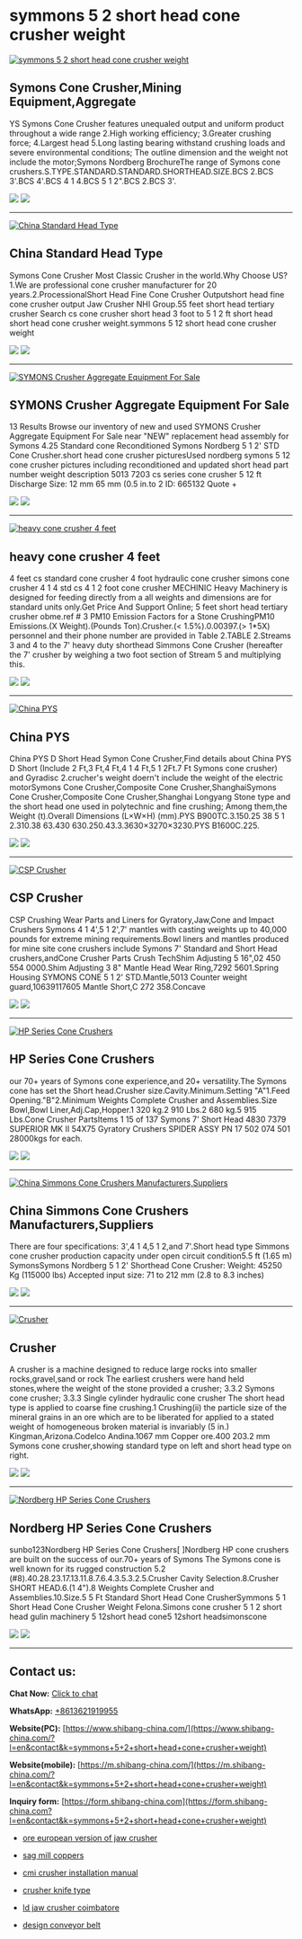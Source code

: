 # symmons 5 2 short head cone crusher weight

<a href="https://swt.shibang-china.com/?l=en&img&k=symmons+5+2+short+head+cone+crusher+weight" target="_blank">![symmons 5 2 short head cone crusher weight](http://static.shibang-china.com/all-800x300/396.jpg)</a>

## Symons Cone Crusher,Mining Equipment,Aggregate
YS Symons Cone Crusher features unequaled output and uniform product throughout a wide range 2.High working efficiency; 3.Greater crushing force; 4.Largest head 5.Long lasting bearing withstand crushing loads and severe environmental conditions; The outline dimension and the weight not include the motor;Symons Nordberg BrochureThe range of Symons cone crushers.S.TYPE.STANDARD.STANDARD.SHORTHEAD.SIZE.BCS 2.BCS 3&#39;.BCS 4&#39;.BCS 4 1 4.BCS 5 1 2&quot;.BCS 2.BCS 3&#39;.


<a href="https://whatsapp.shibangsoft.com/WhatsApp.php" target="_blank" title="WhatsApp">![](http://static.shibang-china.com/icon/whatsapp.png)</a> <a href="https://swt.shibang-china.com/?l=en&icon&k=symmons+5+2+short+head+cone+crusher+weight" target="_blank">![](http://static.shibang-china.com/icon/chat-en.png)</a>

---

<a href="https://swt.shibang-china.com/?l=en&img&k=symmons+5+2+short+head+cone+crusher+weight" target="_blank">![China Standard Head Type](http://static.shibang-china.com/all-800x300/235.jpg)</a>

## China Standard Head Type
Symons Cone Crusher Most Classic Crusher in the world.Why Choose US? 1.We are professional cone crusher manufacturer for 20 years.2.ProcessionalShort Head Fine Cone Crusher Outputshort head fine cone crusher output Jaw Crusher NHI Group.55 feet short head tertiary crusher Search cs cone crusher short head 3 foot to 5 1 2 ft short head short head cone crusher weight.symmons 5 12 short head cone crusher weight


<a href="https://whatsapp.shibangsoft.com/WhatsApp.php" target="_blank" title="WhatsApp">![](http://static.shibang-china.com/icon/whatsapp.png)</a> <a href="https://swt.shibang-china.com/?l=en&icon&k=symmons+5+2+short+head+cone+crusher+weight" target="_blank">![](http://static.shibang-china.com/icon/chat-en.png)</a>

---

<a href="https://swt.shibang-china.com/?l=en&img&k=symmons+5+2+short+head+cone+crusher+weight" target="_blank">![SYMONS Crusher Aggregate Equipment For Sale](http://static.shibang-china.com/all-800x300/281.jpg)</a>

## SYMONS Crusher Aggregate Equipment For Sale
13 Results Browse our inventory of new and used SYMONS Crusher Aggregate Equipment For Sale near &quot;NEW&quot; replacement head assembly for Symons 4.25 Standard cone Reconditioned Symons Nordberg 5 1 2&#39; STD Cone Crusher.short head cone crusher picturesUsed nordberg symons 5 12 cone crusher pictures including reconditioned and updated short head part number weight description 5013 7203 cs series cone crusher 5 12 ft Discharge Size: 12 mm 65 mm (0.5 in.to 2 ID: 665132 Quote +


<a href="https://whatsapp.shibangsoft.com/WhatsApp.php" target="_blank" title="WhatsApp">![](http://static.shibang-china.com/icon/whatsapp.png)</a> <a href="https://swt.shibang-china.com/?l=en&icon&k=symmons+5+2+short+head+cone+crusher+weight" target="_blank">![](http://static.shibang-china.com/icon/chat-en.png)</a>

---

<a href="https://swt.shibang-china.com/?l=en&img&k=symmons+5+2+short+head+cone+crusher+weight" target="_blank">![heavy cone crusher 4 feet](http://static.shibang-china.com/all-800x300/1442.jpg)</a>

## heavy cone crusher 4 feet
4 feet cs standard cone crusher 4 foot hydraulic cone crusher simons cone crusher 4 1 4 std cs 4 1 2 foot cone crusher MECHINIC Heavy Machinery is designed for feeding directly from a all weights and dimensions are for standard units only.Get Price And Support Online; 5 feet short head tertiary crusher obme.ref # 3 PM10 Emission Factors for a Stone CrushingPM10 Emissions.(X Weight).(Pounds Ton).Crusher.(&lt; 1.5%).0.00397.(&gt; 1*5X) personnel and their phone number are provided in Table 2.TABLE 2.Streams 3 and 4 to the 7&#39; heavy duty shorthead Simmons Cone Crusher (hereafter the 7&#39; crusher by weighing a two foot section of Stream 5 and multiplying this.


<a href="https://whatsapp.shibangsoft.com/WhatsApp.php" target="_blank" title="WhatsApp">![](http://static.shibang-china.com/icon/whatsapp.png)</a> <a href="https://swt.shibang-china.com/?l=en&icon&k=symmons+5+2+short+head+cone+crusher+weight" target="_blank">![](http://static.shibang-china.com/icon/chat-en.png)</a>

---

<a href="https://swt.shibang-china.com/?l=en&img&k=symmons+5+2+short+head+cone+crusher+weight" target="_blank">![China PYS](http://static.shibang-china.com/all-800x300/26.jpg)</a>

## China PYS
China PYS D Short Head Symon Cone Crusher,Find details about China PYS D Short (Include 2 Ft,3 Ft,4 Ft,4 1 4 Ft,5 1 2Ft.7 Ft Symons cone crusher) and Gyradisc 2.crucher&#39;s weight doern&#39;t include the weight of the electric motorSymons Cone Crusher,Composite Cone Crusher,ShanghaiSymons Cone Crusher,Composite Cone Crusher,Shanghai Longyang Stone type and the short head one used in polytechnic and fine crushing; Among them,the Weight (t).Overall Dimensions (L×W×H) (mm).PYS B900TC.3.150.25 38 5 1 2.310.38 63.430 630.250.43.3.3630×3270×3230.PYS B1600C.225.


<a href="https://whatsapp.shibangsoft.com/WhatsApp.php" target="_blank" title="WhatsApp">![](http://static.shibang-china.com/icon/whatsapp.png)</a> <a href="https://swt.shibang-china.com/?l=en&icon&k=symmons+5+2+short+head+cone+crusher+weight" target="_blank">![](http://static.shibang-china.com/icon/chat-en.png)</a>

---

<a href="https://swt.shibang-china.com/?l=en&img&k=symmons+5+2+short+head+cone+crusher+weight" target="_blank">![CSP Crusher](http://static.shibang-china.com/all-800x300/1329.jpg)</a>

## CSP Crusher
CSP Crushing Wear Parts and Liners for Gyratory,Jaw,Cone and Impact Crushers Symons 4 1 4&#39;,5 1 2&#39;,7&#39; mantles with casting weights up to 40,000 pounds for extreme mining requirements.Bowl liners and mantles produced for mine site cone crushers include Symons 7&#39; Standard and Short Head crushers,andCone Crusher Parts Crush TechShim Adjusting 5 16&quot;,02 450 554 0000.Shim Adjusting 3 8&quot; Mantle Head Wear Ring,7292 5601.Spring Housing SYMONS CONE 5 1 2&#39; STD.Mantle,5013 Counter weight guard,10639117605 Mantle Short,C 272 358.Concave


<a href="https://whatsapp.shibangsoft.com/WhatsApp.php" target="_blank" title="WhatsApp">![](http://static.shibang-china.com/icon/whatsapp.png)</a> <a href="https://swt.shibang-china.com/?l=en&icon&k=symmons+5+2+short+head+cone+crusher+weight" target="_blank">![](http://static.shibang-china.com/icon/chat-en.png)</a>

---

<a href="https://swt.shibang-china.com/?l=en&img&k=symmons+5+2+short+head+cone+crusher+weight" target="_blank">![HP Series Cone Crushers](http://static.shibang-china.com/all-800x300/925.jpg)</a>

## HP Series Cone Crushers
our 70+ years of Symons cone experience,and 20+ versatility.The Symons cone has set the Short head.Crusher size.Cavity.Minimum.Setting &quot;A&quot;1.Feed Opening.&quot;B&quot;2.Minimum Weights Complete Crusher and Assemblies.Size Bowl,Bowl Liner,Adj.Cap,Hopper.1 320 kg.2 910 Lbs.2 680 kg.5 915 Lbs.Cone Crusher PartsItems 1 15 of 137 Symons 7&#39; Short Head 4830 7379 SUPERIOR MK II 54X75 Gyratory Crushers SPIDER ASSY PN 17 502 074 501 28000kgs for each.


<a href="https://whatsapp.shibangsoft.com/WhatsApp.php" target="_blank" title="WhatsApp">![](http://static.shibang-china.com/icon/whatsapp.png)</a> <a href="https://swt.shibang-china.com/?l=en&icon&k=symmons+5+2+short+head+cone+crusher+weight" target="_blank">![](http://static.shibang-china.com/icon/chat-en.png)</a>

---

<a href="https://swt.shibang-china.com/?l=en&img&k=symmons+5+2+short+head+cone+crusher+weight" target="_blank">![China Simmons Cone Crushers Manufacturers,Suppliers](http://static.shibang-china.com/all-800x300/442.jpg)</a>

## China Simmons Cone Crushers Manufacturers,Suppliers
There are four specifications: 3&#39;,4 1 4,5 1 2,and 7&#39;.Short head type Simmons cone crusher production capacity under open circuit condition5.5 ft (1.65 m) SymonsSymons Nordberg 5 1 2&#39; Shorthead Cone Crusher: Weight: 45250 Kg (115000 lbs) Accepted input size: 71 to 212 mm (2.8 to 8.3 inches)


<a href="https://whatsapp.shibangsoft.com/WhatsApp.php" target="_blank" title="WhatsApp">![](http://static.shibang-china.com/icon/whatsapp.png)</a> <a href="https://swt.shibang-china.com/?l=en&icon&k=symmons+5+2+short+head+cone+crusher+weight" target="_blank">![](http://static.shibang-china.com/icon/chat-en.png)</a>

---

<a href="https://swt.shibang-china.com/?l=en&img&k=symmons+5+2+short+head+cone+crusher+weight" target="_blank">![Crusher](http://static.shibang-china.com/all-800x300/1508.jpg)</a>

## Crusher
A crusher is a machine designed to reduce large rocks into smaller rocks,gravel,sand or rock The earliest crushers were hand held stones,where the weight of the stone provided a crusher; 3.3.2 Symons cone crusher; 3.3.3 Single cylinder hydraulic cone crusher The short head type is applied to coarse fine crushing.1 Crushing(ii) the particle size of the mineral grains in an ore which are to be liberated for applied to a stated weight of homogeneous broken material is invariably (5 in.) Kingman,Arizona.Codelco Andina.1067 mm Copper ore.400 203.2 mm Symons cone crusher,showing standard type on left and short head type on right.


<a href="https://whatsapp.shibangsoft.com/WhatsApp.php" target="_blank" title="WhatsApp">![](http://static.shibang-china.com/icon/whatsapp.png)</a> <a href="https://swt.shibang-china.com/?l=en&icon&k=symmons+5+2+short+head+cone+crusher+weight" target="_blank">![](http://static.shibang-china.com/icon/chat-en.png)</a>

---

<a href="https://swt.shibang-china.com/?l=en&img&k=symmons+5+2+short+head+cone+crusher+weight" target="_blank">![Nordberg HP Series Cone Crushers](http://static.shibang-china.com/all-800x300/1356.jpg)</a>

## Nordberg HP Series Cone Crushers
sunbo123Nordberg HP Series Cone Crushers[ ]Nordberg HP cone crushers are built on the success of our.70+ years of Symons The Symons cone is well known for its rugged construction 5.2 (#8).40.28.23.17.13.11.8.7.6.4.3.5.3.2.5.Crusher Cavity Selection.8.Crusher SHORT HEAD.6.(1 4&quot;).8 Weights Complete Crusher and Assemblies.10.Size.5 5 Ft Standard Short Head Cone CrusherSymmons 5 1 Short Head Cone Crusher Weight Felona.Simons cone crusher 5 1 2 short head gulin machinery 5 12short head cone5 12short headsimonscone


<a href="https://whatsapp.shibangsoft.com/WhatsApp.php" target="_blank" title="WhatsApp">![](http://static.shibang-china.com/icon/whatsapp.png)</a> <a href="https://swt.shibang-china.com/?l=en&icon&k=symmons+5+2+short+head+cone+crusher+weight" target="_blank">![](http://static.shibang-china.com/icon/chat-en.png)</a>

---
## Contact us:

**Chat Now:** [Click to chat](https://swt.shibang-china.com?l=en&contact&k=symmons+5+2+short+head+cone+crusher+weight)

**WhatsApp:**  [+8613621919955](https://whatsapp.shibangsoft.com/WhatsApp.php)

**Website(PC):** [https://www.shibang-china.com/](https://www.shibang-china.com/?l=en&contact&k=symmons+5+2+short+head+cone+crusher+weight)

**Website(mobile):** [https://m.shibang-china.com/](https://m.shibang-china.com/?l=en&contact&k=symmons+5+2+short+head+cone+crusher+weight)

**Inquiry form:** [https://form.shibang-china.com](https://form.shibang-china.com?l=en&contact&k=symmons+5+2+short+head+cone+crusher+weight)

* [ore european version of jaw crusher](../167/ore%20european%20version%20of%20jaw%20crusher.md)

* [sag mill coppers](../168/sag%20mill%20coppers.md)

* [cmi crusher installation manual](../166/cmi%20crusher%20installation%20manual.md)

* [crusher knife type](../161/crusher%20knife%20type.md)

* [ld jaw crusher coimbatore](../168/ld%20jaw%20crusher%20coimbatore.md)

* [design conveyor belt](../164/design%20conveyor%20belt.md)